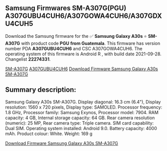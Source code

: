 <h2>Samsung Firmwares SM-A307G(PGU) A307GUBU4CUH6/A307GOWA4CUH6/A307GDXU4CUH5</h2>
Download the Samsung firmware for the ✅ <strong>Samsung Galaxy A30s </strong> ⭐ <strong>SM-A307G</strong> with product code <strong>PGU</strong> <strong> from Guatemala</strong>. This firmware has version number PDA <strong>A307GUBU4CUH6</strong> and CSC A307GOWA4CUH6. The operating system of this firmware is Android R , with build date 2021-09-28. Changelist <strong>22274331</strong>.


[SM-A307G](https://samfirm.shop/samsung/model/SM-A307G)
[A307GUBU4CUH6](https://samfirm.shop/samsung/pda/A307GUBU4CUH6)
[Download Firmware Samsung Galaxy A30s SM-A307G](https://samfirm.shop/samsung/firmware/460041)
<h2>Summary description:</h2>
<p>Samsung Galaxy A30s SM-A307G. Display diagonal: 16.3 cm (6.4"), Display resolution: 1560 x 720 pixels, Display type: SAMOLED. Processor frequency: 1.8 GHz, Processor family: Samsung Exynos, Processor model: 7904. RAM capacity: 4 GB, Internal storage capacity: 64 GB. Rear camera resolution (numeric): 25 MP, Rear camera type: Triple camera. SIM card capability: Dual SIM. Operating system installed: Android 9.0. Battery capacity: 4000 mAh. Product colour: White. Weight: 169 g</p>


[Download Firmware Samsung Galaxy A30s SM-A307G](https://samfirm.shop/samsung/firmware/460041)

